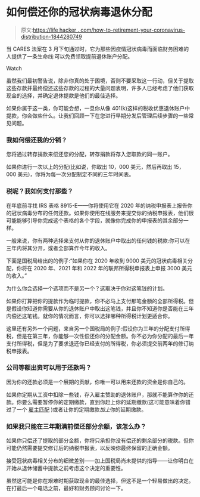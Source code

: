 # 如何偿还你的冠状病毒退休分配

> 原文:[https://life hacker . com/how-to-retirement-your-coronavirus-distribution-1844280749](https://lifehacker.com/how-to-repay-your-coronavirus-retirement-distribution-1844280749)

当 CARES 法案在 3 月下旬通过时，它为那些因疫情冠状病毒而面临财务困难的人提供了一条生命线:可以免费领取提前退休账户分配。

Watch

虽然我们最初警告说，除非你真的处于困境，否则不要采取这一行动，但关于提取这些存款并最终偿还这些存款的过程的大量问题表明，许多人已经考虑了他们获取现金的选择，并确定退休提款是他们的最佳选择。

如果你属于这一类，你可能会想，一旦你从像 401(k)这样的税收优惠退休账户中提款，你会做些什么。让我们回顾一下在您进行早期分发后管理后续步骤的一些常见问题。

### 我如何偿还我的分销？

您将通过转存捐款来偿还您的分配，转存捐款将存入您取款的同一账户。

如果你进行一次以上的分配(比如说，你取出 10，000 美元，然后再取出 15，000 美元)，你将为每一次分配制定不同的三年时间表。

### 税呢？我如何支付那些？

在年底前寻找 IRS 表格 8915-E——你将使用它在 2020 年的纳税申报表上报告你的冠状病毒分布的任何还款。如果你使用在线服务来提交你的纳税申报表，他们很可能能够引导你完成这个表格的各个字段，就像你完成你的申报表的其余部分一样。

一般来说，你有两种选择来支付从你的退休账户中取出的任何钱的税款:你可以在三年内将其分开，或者全部算作今年的收入。

下面是国税局给出的的例子:“如果你在 2020 年收到 9000 美元的冠状病毒相关分配，你将在 2020 年、2021 年和 2022 年的联邦所得税申报表上申报 3000 美元的收入。”

为什么你会选择一个选项而不是另一个？这取决于你对这笔钱的计划。

如果你打算把你的提款作为临时提款，你不必马上支付那笔金额的全部所得税。但是假设你知道你需要从你的退休账户中取出这笔钱，并且你不知道你是否能在三年内偿还这笔钱。就你的情况而言，你可以选择哪种所得税计划更适合你。

这里还有另外一个问题，来自另一个国税局的例子:假设你为三年的分配支付所得税，但是在第三年，你能够一次性偿还你的分配金额。你不必为你分配的最后一年支付所得税，但是为了要求退还你已经支付的所得税，你必须提交前两年的修订纳税申报表。

### **公司等额出资可以用于还款吗？**

因为你的还款必须是一个展期的贡献，你唯一可以用来还款的资金是你自己的。

如果你定期从工资中扣除一些钱，存入雇主赞助的退休账户，那就不能算作你的还款。你要么需要暂停你的定期缴款，直到你赶上你的延期缴款(这可能意味着你错过了一个 [雇主匹配](https://twocents.lifehacker.com/how-to-tell-if-your-companys-401-k-plan-is-any-good-1827637152) )或者让你的定期缴款*加上*你的延期缴款。

### 如果我只能在三年期满前偿还部分余额，该怎么办？

如果你只偿还了提取的部分金额，你将只承担你没有偿还的剩余部分的税款。但你可能仍然需要提交修订后的纳税申报表，以反映你最终保留的正确金额。

接受冠状病毒相关分布的细微差别——加上国税局尚未提供的指导——让你明白在开始从退休储蓄中提款之前考虑这个决定的重要性。

虽然这可能是你在艰难时期获取现金的最佳选择，但这不是一个轻易做出的决定。在打最后一个电话之前，最好和财务顾问讨论一下。
